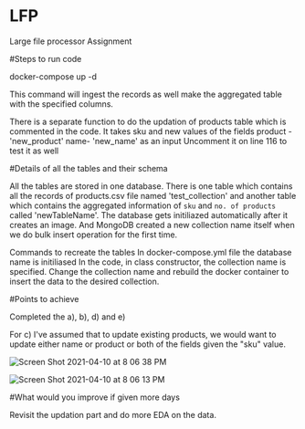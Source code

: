 # LFP
Large file processor Assignment



#Steps to run code

docker-compose up -d

This command will ingest the records as well make the aggregated table with the specified columns.

There is a separate function to do the updation of products table which is commented in the code. 
It takes sku and new values of the fields 
product -  'new_product'
name- 'new_name' 
as an input
Uncomment it on line 116 to test it as well



#Details of all the tables and their schema

All the tables are stored in one database. There is one table which contains all the records of products.csv file named 'test_collection' and another table which contains the aggregated information of `sku` and `no. of products` called 'newTableName'.
The database gets initiliazed automatically after it creates an image. And MongoDB created a new collection name itself when we do bulk insert operation for the first time.

Commands to recreate the tables 
In docker-compose.yml file the database name is initiliased
In the code, in class constructor, the collection name is specified. Change the collection name and rebuild the docker container to insert the data to the desired collection.

#Points to achieve

Completed the a), b), d) and e)


For c) I've assumed that to update existing products, we would want to update either name or product or both of the fields given the "sku" value.


![Screen Shot 2021-04-10 at 8 06 38 PM](https://user-images.githubusercontent.com/5204856/114278377-23e06580-9a4d-11eb-9afd-d0137a239ac2.png)

![Screen Shot 2021-04-10 at 8 06 13 PM](https://user-images.githubusercontent.com/5204856/114278369-1fb44800-9a4d-11eb-9ca3-7d43e83664b1.png)

#What would you improve if given more days

Revisit the updation part and do more EDA on the data.



